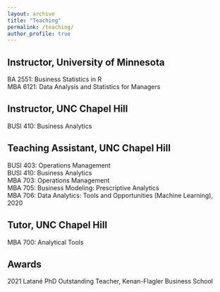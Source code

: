 ```yaml
---
layout: archive
title: "Teaching"
permalink: /teaching/
author_profile: true
---
```


## Instructor, University of Minnesota
BA 2551: Business Statistics in R \
MBA 6121: Data Analysis and Statistics for Managers

## Instructor, UNC Chapel Hill
BUSI 410: Business Analytics

## Teaching Assistant, UNC Chapel Hill
BUSI 403: Operations Management \
BUSI 410: Business Analytics \
MBA 703: Operations Management \
MBA 705: Business Modeling: Prescriptive Analytics \
MBA 706: Data Analytics: Tools and Opportunities (Machine Learning), 2020

## Tutor, UNC Chapel Hill
MBA 700: Analytical Tools

## Awards
2021 Latané PhD Outstanding Teacher, Kenan-Flagler Business School
